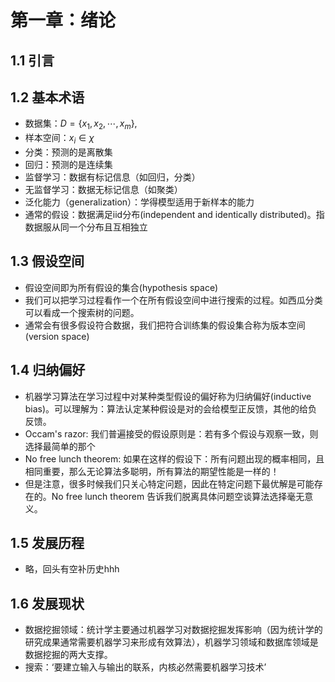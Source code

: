 # 第一章：绪论



## 1.1 引言

## 1.2 基本术语

- 数据集：$D = \{x_1,x_2,\cdots,x_m\}$, 
- 样本空间：$x_i \in \chi$
- 分类：预测的是离散集
- 回归：预测的是连续集
- 监督学习：数据有标记信息（如回归，分类）
- 无监督学习：数据无标记信息（如聚类）
- 泛化能力（generalization）：学得模型适用于新样本的能力
- 通常的假设：数据满足iid分布(independent and identically distributed)。指数据服从同一个分布且互相独立

## 1.3 假设空间

- 假设空间即为所有假设的集合(hypothesis space)
- 我们可以把学习过程看作一个在所有假设空间中进行搜索的过程。如西瓜分类可以看成一个搜索树的问题。
- 通常会有很多假设符合数据，我们把符合训练集的假设集合称为版本空间(version space)

## 1.4 归纳偏好

- 机器学习算法在学习过程中对某种类型假设的偏好称为归纳偏好(inductive bias)。可以理解为：算法认定某种假设是对的会给模型正反馈，其他的给负反馈。
- Occam's razor: 我们普遍接受的假设原则是：若有多个假设与观察一致，则选择最简单的那个
- No free lunch theorem: 如果在这样的假设下：所有问题出现的概率相同，且相同重要，那么无论算法多聪明，所有算法的期望性能是一样的！
- 但是注意，很多时候我们只关心特定问题，因此在特定问题下最优解是可能存在的。No free lunch theorem 告诉我们脱离具体问题空谈算法选择毫无意义。

## 1.5 发展历程

- 略，回头有空补历史hhh

## 1.6 发展现状

- 数据挖掘领域：统计学主要通过机器学习对数据挖掘发挥影响（因为统计学的研究成果通常需要机器学习来形成有效算法），机器学习领域和数据库领域是数据挖掘的两大支撑。
- 搜索：‘要建立输入与输出的联系，内核必然需要机器学习技术’